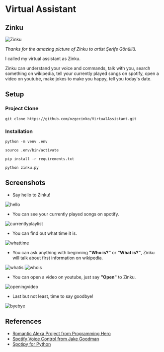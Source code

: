 # Virtual Assistant
## Zinku
![Zinku](https://user-images.githubusercontent.com/58422765/112621754-2b8fef80-8e3b-11eb-8fb8-7a2cb1af5801.jpg)

*Thanks for the amazing picture of Zinku to artist Şerife Gönüllü.*

I called my virtual assistant as Zinku.

Zinku can understand your voice and commands, talk with you, search something on wikipedia, tell your currently played songs on spotify, open a video on youtube, make jokes to make you happy, tell you today's date.

## Setup 
### Project Clone
```
git clone https://github.com/ozgecinko/VirtualAssistant.git
```

### Installation
```
python -m venv .env
```

```
source .env/bin/activate
```

```
pip install -r requirements.txt
```

```
python zinku.py
```


## Screenshots

* Say hello to Zinku!

![hello](https://user-images.githubusercontent.com/58422765/112618945-c38bda00-8e37-11eb-89e2-e86b7177fa4d.PNG)

* You can see your currently played songs on spotify.

![currentlyplaylist](https://user-images.githubusercontent.com/58422765/112619003-d56d7d00-8e37-11eb-9791-e385af102e1f.PNG)

* You can find out what time it is.

![whattime](https://user-images.githubusercontent.com/58422765/112618977-cc7cab80-8e37-11eb-9e65-ca931891e3d8.PNG)

* You can ask anything with beginning **"Who is?"** or **"What is?"**, Zinku will talk about first information on wikipedia. 

![whatis](https://user-images.githubusercontent.com/58422765/112618975-cc7cab80-8e37-11eb-8a54-ff3029895cf6.PNG)
![whois](https://user-images.githubusercontent.com/58422765/112618978-cd154200-8e37-11eb-8a65-040efa9317a1.PNG)

* You can open a video on youtube, just say **"Open"** to Zinku.

![openingvideo](https://user-images.githubusercontent.com/58422765/112618971-cbe41500-8e37-11eb-8011-64655880e809.PNG)

* Last but not least, time to say goodbye!

![byebye](https://user-images.githubusercontent.com/58422765/112621200-8543ea00-8e3a-11eb-9417-2ac3ede37e2f.PNG)



## References
* [Romantic Alexa Project from Programming Hero](https://youtu.be/AWvsXxDtEkU)
* [Spotify Voice Control from Jake Goodman](https://youtu.be/tsFVzYVVr4c)
* [Spotipy for Python](https://www.section.io/engineering-education/spotify-python-part-1/)
